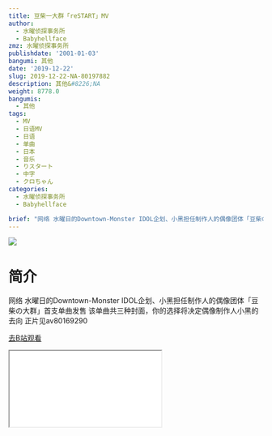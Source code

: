 ```yaml
---
title: 豆柴一大群「reSTART」MV
author:
  - 水曜侦探事务所
  - Babyhellface
zmz: 水曜侦探事务所
publishdate: '2001-01-03'
bangumi: 其他
date: '2019-12-22'
slug: 2019-12-22-NA-80197882
description: 其他&#8226;NA
weight: 8778.0
bangumis:
  - 其他
tags:
  - MV
  - 日语MV
  - 日语
  - 单曲
  - 日本
  - 音乐
  - りスタート
  - 中字
  - クロちゃん
categories:
  - 水曜侦探事务所
  - Babyhellface

brief: "网络 水曜日的Downtown-Monster IDOL企划、小黑担任制作人的偶像团体「豆柴の大群」首支单曲发售 该单曲共三种封面，你的选择将决定偶像制作人小黑的去向 正片见av80169290"
---
```

![](https://raw.githubusercontent.com/tcgriffith/owaraisite/master/static/tmpimg/19c7453d016c2d84aa810c9a1ec1b66ee21c1a8a.jpg.480.jpg)
# 简介  
网络
水曜日的Downtown-Monster IDOL企划、小黑担任制作人的偶像团体「豆柴の大群」首支单曲发售
该单曲共三种封面，你的选择将决定偶像制作人小黑的去向
正片见av80169290  

[去B站观看](https://www.bilibili.com/video/av80197882/)
<div class ="resp-container"><iframe class="testiframe" src="//player.bilibili.com/player.html?aid=80197882"", scrolling="no", allowfullscreen="true" > </iframe></div> 
